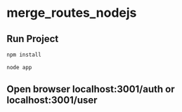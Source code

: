 # merge_routes_nodejs

## Run Project

```bash
npm install
```

```bash
node app
```

## Open browser localhost:3001/auth or localhost:3001/user
